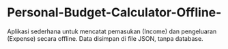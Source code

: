 # Personal-Budget-Calculator-Offline-
Aplikasi sederhana untuk mencatat pemasukan (Income)  dan pengeluaran (Expense) secara offline. Data  disimpan di file JSON, tanpa database.
